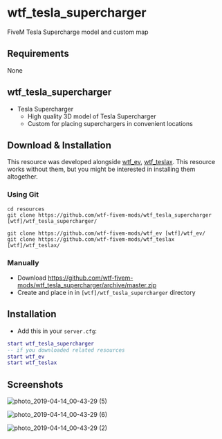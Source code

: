 # wtf_tesla_supercharger

FiveM Tesla Supercharge model and custom map

## Requirements
None

## wtf_tesla_supercharger

- Tesla Supercharger
    - High quality 3D model of Tesla Supercharger
    - Custom for placing superchargers in convenient locations

## Download & Installation

This resource was developed alongside [wtf_ev], [wtf_teslax]. This resource works without them, but you might be interested in installing them altogether.

### Using Git
```
cd resources
git clone https://github.com/wtf-fivem-mods/wtf_tesla_supercharger [wtf]/wtf_tesla_supercharger/

git clone https://github.com/wtf-fivem-mods/wtf_ev [wtf]/wtf_ev/
git clone https://github.com/wtf-fivem-mods/wtf_teslax [wtf]/wtf_teslax/
```

### Manually
- Download https://github.com/wtf-fivem-mods/wtf_tesla_supercharger/archive/master.zip
- Create and place in in `[wtf]/wtf_tesla_supercharger` directory

## Installation
- Add this in your `server.cfg`:

```lua
start wtf_tesla_supercharger
-- if you downloaded related resources
start wtf_ev
start wtf_teslax
```

## Screenshots

![photo_2019-04-14_00-43-29 (5)](https://user-images.githubusercontent.com/79330/56089919-310eed80-5e4f-11e9-9fd1-fa0eb3027122.jpg)

![photo_2019-04-14_00-43-29 (6)](https://user-images.githubusercontent.com/79330/56089925-3a985580-5e4f-11e9-9ff3-eb9430e0fbaf.jpg)

![photo_2019-04-14_00-43-29 (2)](https://user-images.githubusercontent.com/79330/56089930-4552ea80-5e4f-11e9-8ac3-8dbdf466dc5a.jpg)

[wtf_ev]: https://github.com/wtf-fivem-mods/wtf_ev
[wtf_teslax]: https://github.com/wtf-fivem-mods/wtf_teslax

